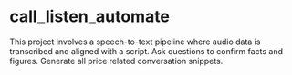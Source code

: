 # call_listen_automate
This project involves a speech-to-text pipeline where audio data is transcribed and aligned with a script. Ask questions to confirm facts and figures. Generate all price related conversation snippets.
